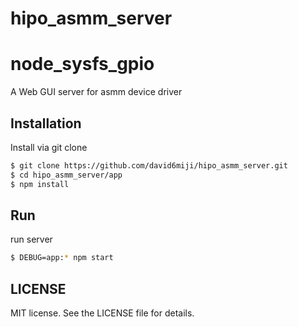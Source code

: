 # hipo_asmm_server

# node_sysfs_gpio

A Web GUI server for asmm device driver

## Installation

Install via git clone

```bash
$ git clone https://github.com/david6miji/hipo_asmm_server.git
$ cd hipo_asmm_server/app
$ npm install
```

## Run

run server

```bash
$ DEBUG=app:* npm start
```


## LICENSE

MIT license. See the LICENSE file for details.

